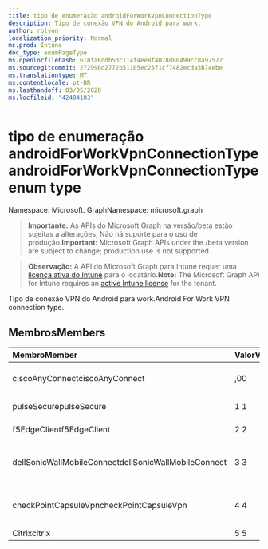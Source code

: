 ```yaml
---
title: tipo de enumeração androidForWorkVpnConnectionType
description: Tipo de conexão VPN do Android para work.
author: rolyon
localization_priority: Normal
ms.prod: Intune
doc_type: enumPageType
ms.openlocfilehash: 618fa6ddb53c114f4ee8f4078d80499cc8a97572
ms.sourcegitcommit: 272996d2772b51105ec25f1cf7482ecda3b74ebe
ms.translationtype: MT
ms.contentlocale: pt-BR
ms.lasthandoff: 03/05/2020
ms.locfileid: "42484103"
---
```

# <a name="androidforworkvpnconnectiontype-enum-type"></a><span data-ttu-id="603d0-103">tipo de enumeração androidForWorkVpnConnectionType</span><span class="sxs-lookup"><span data-stu-id="603d0-103">androidForWorkVpnConnectionType enum type</span></span>

<span data-ttu-id="603d0-104">Namespace: Microsoft. Graph</span><span class="sxs-lookup"><span data-stu-id="603d0-104">Namespace: microsoft.graph</span></span>

> <span data-ttu-id="603d0-105">**Importante:** As APIs do Microsoft Graph na versão/beta estão sujeitas a alterações; Não há suporte para o uso de produção.</span><span class="sxs-lookup"><span data-stu-id="603d0-105">**Important:** Microsoft Graph APIs under the /beta version are subject to change; production use is not supported.</span></span>

> <span data-ttu-id="603d0-106">**Observação:** A API do Microsoft Graph para Intune requer uma [licença ativa do Intune](https://go.microsoft.com/fwlink/?linkid=839381) para o locatário.</span><span class="sxs-lookup"><span data-stu-id="603d0-106">**Note:** The Microsoft Graph API for Intune requires an [active Intune license](https://go.microsoft.com/fwlink/?linkid=839381) for the tenant.</span></span>

<span data-ttu-id="603d0-107">Tipo de conexão VPN do Android para work.</span><span class="sxs-lookup"><span data-stu-id="603d0-107">Android For Work VPN connection type.</span></span>

## <a name="members"></a><span data-ttu-id="603d0-108">Membros</span><span class="sxs-lookup"><span data-stu-id="603d0-108">Members</span></span>
|<span data-ttu-id="603d0-109">Membro</span><span class="sxs-lookup"><span data-stu-id="603d0-109">Member</span></span>|<span data-ttu-id="603d0-110">Valor</span><span class="sxs-lookup"><span data-stu-id="603d0-110">Value</span></span>|<span data-ttu-id="603d0-111">Descrição</span><span class="sxs-lookup"><span data-stu-id="603d0-111">Description</span></span>|
|:---|:---|:---|
|<span data-ttu-id="603d0-112">ciscoAnyConnect</span><span class="sxs-lookup"><span data-stu-id="603d0-112">ciscoAnyConnect</span></span>|<span data-ttu-id="603d0-113">,0</span><span class="sxs-lookup"><span data-stu-id="603d0-113">0</span></span>|<span data-ttu-id="603d0-114">Cisco AnyConnect.</span><span class="sxs-lookup"><span data-stu-id="603d0-114">Cisco AnyConnect.</span></span>|
|<span data-ttu-id="603d0-115">pulseSecure</span><span class="sxs-lookup"><span data-stu-id="603d0-115">pulseSecure</span></span>|<span data-ttu-id="603d0-116">1 </span><span class="sxs-lookup"><span data-stu-id="603d0-116">1</span></span>|<span data-ttu-id="603d0-117">Pulso seguro.</span><span class="sxs-lookup"><span data-stu-id="603d0-117">Pulse Secure.</span></span>|
|<span data-ttu-id="603d0-118">f5EdgeClient</span><span class="sxs-lookup"><span data-stu-id="603d0-118">f5EdgeClient</span></span>|<span data-ttu-id="603d0-119">2 </span><span class="sxs-lookup"><span data-stu-id="603d0-119">2</span></span>|<span data-ttu-id="603d0-120">Cliente de borda F5.</span><span class="sxs-lookup"><span data-stu-id="603d0-120">F5 Edge Client.</span></span>|
|<span data-ttu-id="603d0-121">dellSonicWallMobileConnect</span><span class="sxs-lookup"><span data-stu-id="603d0-121">dellSonicWallMobileConnect</span></span>|<span data-ttu-id="603d0-122">3 </span><span class="sxs-lookup"><span data-stu-id="603d0-122">3</span></span>|<span data-ttu-id="603d0-123">Conexão móvel Dell SonicWALL.</span><span class="sxs-lookup"><span data-stu-id="603d0-123">Dell SonicWALL Mobile Connection.</span></span>|
|<span data-ttu-id="603d0-124">checkPointCapsuleVpn</span><span class="sxs-lookup"><span data-stu-id="603d0-124">checkPointCapsuleVpn</span></span>|<span data-ttu-id="603d0-125">4 </span><span class="sxs-lookup"><span data-stu-id="603d0-125">4</span></span>|<span data-ttu-id="603d0-126">Verificar VPN de cápsula de ponto.</span><span class="sxs-lookup"><span data-stu-id="603d0-126">Check Point Capsule VPN.</span></span>|
|<span data-ttu-id="603d0-127">Citrix</span><span class="sxs-lookup"><span data-stu-id="603d0-127">citrix</span></span>|<span data-ttu-id="603d0-128">5 </span><span class="sxs-lookup"><span data-stu-id="603d0-128">5</span></span>|<span data-ttu-id="603d0-129">Citrix</span><span class="sxs-lookup"><span data-stu-id="603d0-129">Citrix</span></span>|



